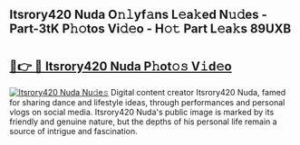 ## Itsrory420 Nuda O𝚗𝚕yf𝚊ns L𝚎a𝚔ed N𝚞𝚍es - Part-3tK P𝚑𝚘tos Vi𝚍𝚎o - H𝚘𝚝 Part L𝚎a𝚔s 89UXB

# <h2><a href="http://kfejxnb.oniu.top/?m=Itsrory420+Nuda">🔗👉 🔴 Itsrory420 Nuda P𝚑ot𝚘𝚜 V𝚒d𝚎o</a></h2>

[![Itsrory420 Nuda Nu𝚍e𝚜](https://i.imgur.com/0qMVB7G.gif)](http://kfejxnb.oniu.top/?m=Itsrory420+Nuda)
Digital content creator Itsrory420 Nuda, famed for sharing dance and lifestyle ideas, through performances and personal vlogs on social media. Itsrory420 Nuda's public image is marked by its friendly and genuine nature, but the depths of his personal life remain a source of intrigue and fascination.  
